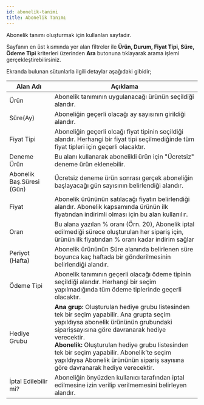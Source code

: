 ```yaml
---
id: abonelik-tanimi
title: Abonelik Tanımı
---
```


Abonelik tanımı oluşturmak için kullanlan sayfadır.

Sayfanın en üst kısmında yer alan filtreler ile **Ürün, Durum, Fiyat Tipi, Süre, Ödeme Tipi** kriterleri üzerinden **Ara** butonuna tıklayarak arama işlemi gerçekleştirebilirsiniz.

Ekranda bulunan sütunlarla ilgili detaylar aşağıdaki gibidir;

| Alan Adı                  | Açıklama                                                                                                                                                                                                                                                                                                                                                                   |
| ------------------------- | -------------------------------------------------------------------------------------------------------------------------------------------------------------------------------------------------------------------------------------------------------------------------------------------------------------------------------------------------------------------------- |
| Ürün                      | Abonelik tanımının uygulanacağı ürünün seçildiği alandır.                                                                                                                                                                                                                                                                                                                  |
| Süre(Ay)                  | Aboneliğin geçerli olacağı ay sayısının girildiği alandır.                                                                                                                                                                                                                                                                                                                 |
| Fiyat Tipi                | Aboneliğin geçerli olcağı fiyat tipinin seçildiği alandır. Herhangi bir fiyat tipi seçilmediğinde tüm fiyat tipleri için geçerli olacaktır.                                                                                                                                                                                                                                |
| Deneme Ürün               | Bu alanı kullanarak abonelikli ürün için "Ücretsiz" deneme ürün eklenebilir.                                                                                                                                                                                                                                                                                               |
| Abonelik Baş.Süresi (Gün) | Ücretsiz deneme ürün sonrası gerçek aboneliğin başlayacağı gün sayısının belirlendiği alandır.                                                                                                                                                                                                                                                                             |
| Fiyat                     | Abonelik ürününün satılacağı fiyatın belirlendiği alandır. Abonelik kapsamında ürünün ilk fiyatından indirimli olması için bu alan kullanılır.                                                                                                                                                                                                                             |
| Oran                      | Bu alana yazılan % oranı (Örn. 20), Abonelik iptal edilmediği sürece oluşturulan her sipariş için, ürünün ilk fiyatından % oranı kadar indirim sağlar                                                                                                                                                                                                                      |
| Periyot (Hafta)           | Abonelik ürününün Süre alanında belirlenen süre boyunca kaç haftada bir gönderilmesinin belirlendiği alandır.                                                                                                                                                                                                                                                              |
| Ödeme Tipi                | Abonelik tanımının geçerli olacağı ödeme tipinin seçildiği alandır. Herhangi bir seçim yapılmadığında tüm ödeme tiplerinde geçerli olacaktır.                                                                                                                                                                                                                              |
| Hediye Grubu              | **Ana grup:** Oluşturulan hediye grubu listesinden tek bir seçim yapabilir. Ana grupta seçim yapıldıysa abonelik ürününün grubundaki siparişsayısına göre davranarak hediye verecektir.<br> **Abonelik:** Oluşturulan hediye grubu listesinden tek bir seçim yapabilir. Abonelik’te seçim yapıldıysa Abonelik ürününün sipariş sayısına göre davranarak hediye verecektir. |
| İptal Edilebilir mi?      | Aboneliğin önyüzden kullanıcı tarafından iptal edilmesine izin verilip verilmemesini belirleyen alandır.                                                                                                                                                                                                                                                                   |
